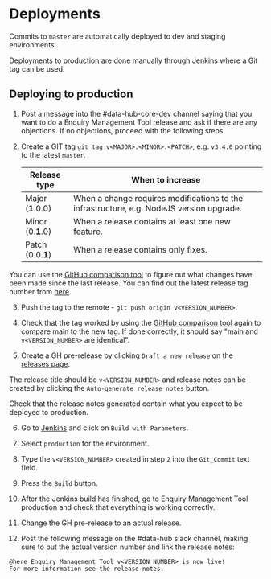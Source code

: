 # Deployments

Commits to `master` are automatically deployed to dev and staging environments.

Deployments to production are done manually through Jenkins where a Git tag can be used.

## Deploying to production

1. Post a message into the #data-hub-core-dev channel saying that you want to do a Enquiry Management Tool release and ask if there are any objections. If no objections, proceed with the following steps.

2. Create a GIT tag `git tag v<MAJOR>.<MINOR>.<PATCH>`, e.g. `v3.4.0` pointing to the latest `master`.

   | Release type      | When to increase                                                                         |
   | ----------------- | ---------------------------------------------------------------------------------------- |
   | Major (**1**.0.0) | When a change requires modifications to the infrastructure, e.g. NodeJS version upgrade. |
   | Minor (0.**1**.0) | When a release contains at least one new feature.                                        |
   | Patch (0.0.**1**) | When a release contains only fixes.                                                      |

You can use the [GitHub comparison tool](https://github.com/uktrade/enquiry-mgmt-tool/compare) to figure out what changes have been made since the last release. You can find out the latest release tag number from [here](https://github.com/uktrade/enquiry-mgmt-tool/releases).

3. Push the tag to the remote - `git push origin v<VERSION_NUMBER>`.

4. Check that the tag worked by using the [GitHub comparison tool](https://github.com/uktrade/enquiry-mgmt-tool/compare) again to compare main to the new tag. If done correctly, it should say "main and `v<VERSION_NUMBER>` are identical".

5. Create a GH pre-release by clicking `Draft a new release` on the [releases page](https://github.com/uktrade/enquiry-mgmt-tool/releases).

The release title should be `v<VERSION_NUMBER>` and release notes can be created by clicking the `Auto-generate release notes` button.

Check that the release notes generated contain what you expect to be deployed to production.

6. Go to [Jenkins](https://jenkins.ci.uktrade.digital/view/Enquiry%20Management/job/enquiry-mgmt-tool/) and click on `Build with Parameters`.

7. Select `production` for the environment.

8. Type the `v<VERSION_NUMBER>` created in step `2` into the `Git_Commit` text field.

9. Press the `Build` button.

10. After the Jenkins build has finished, go to Enquiry Management Tool production and check that everything is working correctly.

11. Change the GH pre-release to an actual release.

12. Post the following message on the #data-hub slack channel, making sure to put the actual version number and link the release notes:

```
@here Enquiry Management Tool v<VERSION_NUMBER> is now live!
For more information see the release notes.
```
